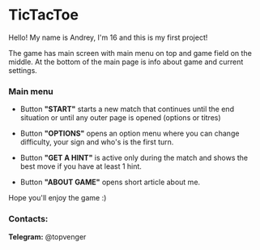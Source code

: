 # TicTacToe
Hello! My name is Andrey, I'm 16 and this is my first project!

The game has main screen with main menu on top and game field on the middle. At the bottom of the main page is info about game and current settings.

### Main menu

+ Button __"START"__ starts a new match that continues until the end situation or until any outer page is opened (options or titres)

+ Button __"OPTIONS"__ opens an option menu where you can change difficulty, your sign and who's is the first turn.

+ Button __"GET A HINT"__ is active only during the match and shows the best move if you have at least 1 hint.

+ Button __"ABOUT GAME"__ opens short article about me.

Hope you'll enjoy the game :)
### Contacts: 
__Telegram:__ @topvenger
